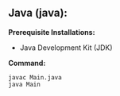 ## Java (java):
**Prerequisite Installations:** 
- Java Development Kit (JDK)

**Command:**
```
javac Main.java
java Main
```
